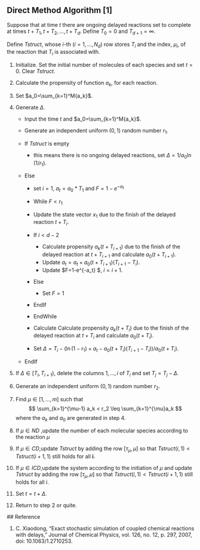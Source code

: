 ## Direct Method Algorithm [1]

Suppose that at time $t$ there are ongoing delayed reactions set to complete at times $t+T_1, t+T_2, \ldots, t+T_d$. Define $T_0=0$ and $T_{d+1}=\infty$.

Define *Tstruct*, whose *i*-th $(i=1,\dots,N_d)$ row stores $T_i$ and the index, $\mu_i$, of the reaction that $T_i$ is associated with.

1. Initialize. Set the initial number of molecules of each species and set  $t=0$. Clear *Tstruct*.

2. Calculate the propensity of function $a_k$, for each reaction.

3. Set $a_0=\sum_{k=1}^M{a_k}$.

4. Generate  $\Delta$.

   - Input the time $t$ and $a_0=\sum_{k=1}^M{a_k}$.

   - Generate an independent uniform $(0,1)$ random number $r_1$.

   - If *Tstruct* is empty 
     - this means there is no ongoing delayed reactions, set $\Delta = 1/a_0\ln(1/r_1)$.

   - Else

     - set $i=1$, $a_t = a_0*T_1$ and  $F=1-e^{-a_t}$

     -  While $F < r_1$
       - Update the state vector $x_1$ due to the finish of the delayed reaction $t+T_i$.
       - If $i<d-2$
         - Calculate propensity $a_k(t+T_{i+1})$ due to the finish of the delayed reaction at $t+T_{i+1}$ and calculate $a_0(t+T_{i+1})$.
         - Update $a_t=a_t+a_0(t+T_{i+1})(T_{i+1}-T_i)$.
         -  Update $F=1-e^{-a_t} $, $i=i+1$.
       - Else
         - Set $F=1$
       - EndIf
     - EndWhile
     - Calculate Calculate propensity $a_k(t+T_i)$ due to the finish of the delayed reaction at $t+T_i$ and calculate $a_0(t+T_i)$.
     - Set $\Delta=T_i-(\ln(1-r_1)+a_t-a_0(t+T_i)(T_{i+1}-T_i))/a_0(t+T_i)$.

   - EndIf

5. If $\Delta\in[T_i,T_{i+1})$, delete the columns $1,\ldots,i$ of $T_i$ and set $T_j=T_j-\Delta$.

6. Generate an independent uniform $(0,1)$ random number $r_2$.

7. Find $\mu\in[1,\dots,m]$ such that
   $$
   \sum_{k=1}^{\mu-1} a_k < r_2 \leq \sum_{k=1}^{\mu}a_k
   $$
   where the $a_k$ and $a_0$ are generated in step 4.

8. If $\mu\in ND$ ,update the number of each molecular species according to the reaction $\mu$

9. If $\mu\in CD$,update *Tstruct* by adding the row $[\tau_\mu,\mu]$ so that $Tstruct(i,1)<Tstruct(i+1,1)$ still holds for all **i**.

10. If $\mu\in ICD$,update the system according to the initiation of $\mu$ and update *Tstruct* by adding the row $[\tau_\mu,\mu]$ so that $Tstruct(i,1)<Tstruct(i+1,1)$ still holds for all $i$.

11. Set $t=t+\Delta$.

12. Return to step 2 or quite.



\## Reference

1. C. Xiaodong, “Exact stochastic simulation of coupled chemical reactions with delays,” Journal of Chemical Physics, vol. 126, no. 12, p. 297, 2007, doi: 10.1063/1.2710253.